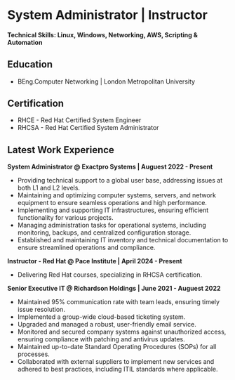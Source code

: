 # System Administrator | Instructor 
#### Technical Skills: Linux, Windows, Networking, AWS, Scripting & Automation

## Education
- BEng.Computer Networking  | London Metropolitan University

## Certification
- RHCE  - Red Hat Certified System Engineer
- RHCSA - Red Hat Certified System Administrator

## Latest Work Experience
**System Administrator @ Exactpro Systems  | Auguest 2022 - Present**
- Providing technical support to a global user base, addressing issues at both L1 and L2 levels.
- Maintaining and optimizing computer systems, servers, and network equipment to ensure seamless operations and high performance.
- Implementing and supporting IT infrastructures, ensuring efficient functionality for various projects.
- Managing administration tasks for operational systems, including monitoring, backups, and centralized configuration storage.
- Established and maintaining IT inventory and technical documentation to ensure streamlined operations and compliance.

**Instructor - Red Hat @ Pace Institute  | April 2024 - Present**
- Delivering Red Hat courses, specializing in RHCSA certification.

**Senior Executive IT @ Richardson Holdings  | June 2021 - Auguest 2022**
- Maintained 95% communication rate with team leads, ensuring timely issue resolution.
- Implemented a group-wide cloud-based ticketing system.
- Upgraded and managed a robust, user-friendly email service.
- Monitored and secured company systems against unauthorized access, ensuring compliance with patching and antivirus updates.
- Maintained up-to-date Standard Operating Procedures (SOPs) for all processes.
- Collaborated with external suppliers to implement new services and adhered to best practices, including ITIL standards where applicable.